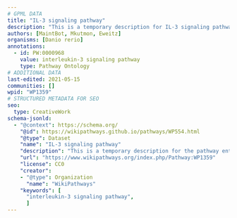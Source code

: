 ```yaml
---
# GPML DATA
title: "IL-3 signaling pathway"
description: "This is a temporary description for IL-3 signaling pathway"
authors: [MaintBot, Mkutmon, Eweitz]
organisms: [Danio rerio]
annotations:
  - id: PW:0000968
    value: interleukin-3 signaling pathway
    type: Pathway Ontology
# ADDITIONAL DATA
last-edited: 2021-05-15
communities: []
wpid: "WP1359"
# STRUCTURED METADATA FOR SEO
seo:
  type: CreativeWork
schema-jsonld:
  - "@context": https://schema.org/
    "@id": https://wikipathways.github.io/pathways/WP554.html
    "@type": Dataset
    "name": "IL-3 signaling pathway"
    "description": "This is a temporary description for the pathway entitled: IL-3 signaling pathway"
    "url": "https://www.wikipathways.org/index.php/Pathway:WP1359"
    "license": CC0
    "creator":
    - "@type": Organization
      "name": "WikiPathways"
    "keywords": [
      "interleukin-3 signaling pathway",
      ]
---
```

